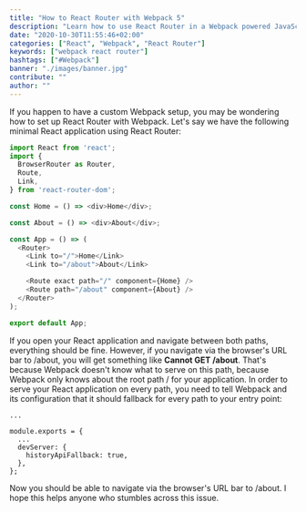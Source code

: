 ```yaml
---
title: "How to React Router with Webpack 5"
description: "Learn how to use React Router in a Webpack powered JavaScript application ..."
date: "2020-10-30T11:55:46+02:00"
categories: ["React", "Webpack", "React Router"]
keywords: ["webpack react router"]
hashtags: ["#Webpack"]
banner: "./images/banner.jpg"
contribute: ""
author: ""
---
```


<Sponsorship />

If you happen to have a custom Webpack setup, you may be wondering how to set up React Router with Webpack. Let's say we have the following minimal React application using React Router:

```javascript
import React from 'react';
import {
  BrowserRouter as Router,
  Route,
  Link,
} from 'react-router-dom';

const Home = () => <div>Home</div>;

const About = () => <div>About</div>;

const App = () => (
  <Router>
    <Link to="/">Home</Link>
    <Link to="/about">About</Link>

    <Route exact path="/" component={Home} />
    <Route path="/about" component={About} />
  </Router>
);

export default App;
```

If you open your React application and navigate between both paths, everything should be fine. However, if you navigate via the browser's URL bar to /about, you will get something like **Cannot GET /about**. That's because Webpack doesn't know what to serve on this path, because Webpack only knows about the root path / for your application. In order to serve your React application on every path, you need to tell Webpack and its configuration that it should fallback for every path to your entry point:

```javascript{6}
...

module.exports = {
  ...
  devServer: {
    historyApiFallback: true,
  },
};
```

Now you should be able to navigate via the browser's URL bar to /about. I hope this helps anyone who stumbles across this issue.